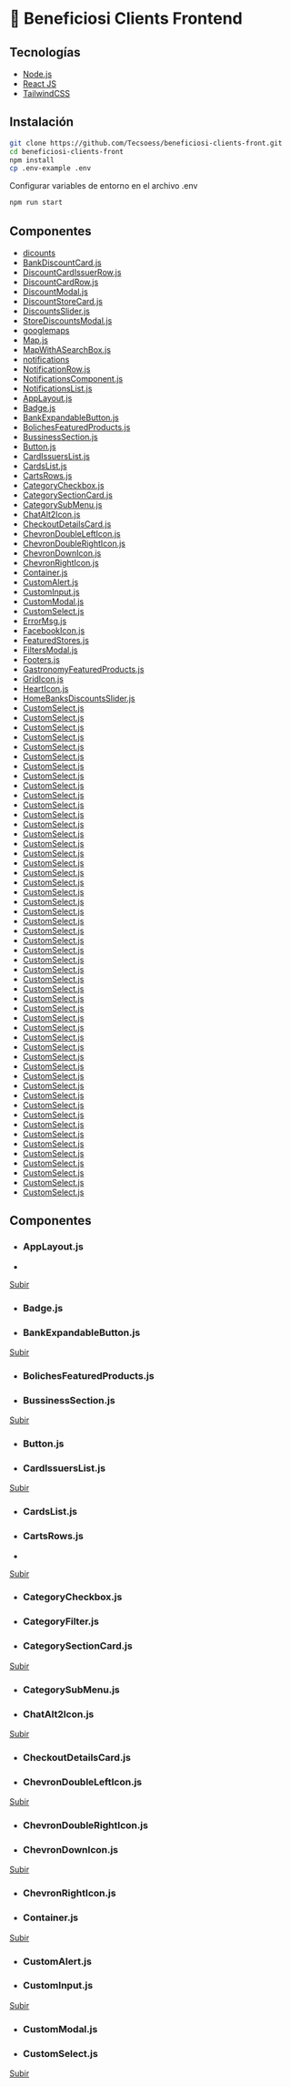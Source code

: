 <a name="top"></a>
# 🚀 Beneficiosi Clients Frontend


## Tecnologías
- [Node.js](https://nodejs.org/)
- [React JS](https://es.reactjs.org/)
- [TailwindCSS](https://tailwindcss.com/)

## Instalación
```bash
git clone https://github.com/Tecsoess/beneficiosi-clients-front.git
cd beneficiosi-clients-front
npm install
cp .env-example .env
```
Configurar variables de entorno en el archivo .env
```bash
npm run start
```


## Componentes
* [dicounts](#item1)
* [BankDiscountCard.js](#item2)
* [DiscountCardIssuerRow.js](#item3)
* [DiscountCardRow.js](#item4)
* [DiscountModal.js](#item5)
* [DiscountStoreCard.js](#item6)
* [DiscountsSlider.js](#item7)
* [StoreDiscountsModal.js](#item8)
* [googlemaps](#item9)
* [Map.js](#item10)
* [MapWithASearchBox.js](#item11)
* [notifications](#item12)
* [NotificationRow.js](#item13)
* [NotificationsComponent.js](#item14)
* [NotificationsList.js](#item15)
* [AppLayout.js](#item16)
* [Badge.js](#item17)
* [BankExpandableButton.js](#item18)
* [BolichesFeaturedProducts.js](#item19)
* [BussinessSection.js](#item20)
* [Button.js](#item21)
* [CardIssuersList.js](#item22)
* [CardsList.js](#item23)
* [CartsRows.js](#item24)
* [CategoryCheckbox.js](#item25)
* [CategorySectionCard.js](#item26)
* [CategorySubMenu.js](#item27)
* [ChatAlt2Icon.js](#item28)
* [CheckoutDetailsCard.js](#item29)
* [ChevronDoubleLeftIcon.js](#item30)
* [ChevronDoubleRightIcon.js](#item31)
* [ChevronDownIcon.js](#item32)
* [ChevronRightIcon.js](#item33)
* [Container.js](#item34)
* [CustomAlert.js](#item35)
* [CustomInput.js](#item36)
* [CustomModal.js](#item37)
* [CustomSelect.js](#item38)
* [ErrorMsg.js](#item39)
* [FacebookIcon.js](#item40)
* [FeaturedStores.js](#item41)
* [FiltersModal.js](#item42)
* [Footers.js](#item43)
* [GastronomyFeaturedProducts.js](#item44)
* [GridIcon.js](#item45)
* [HeartIcon.js](#item46)
* [HomeBanksDiscountsSlider.js](#item47)
* [CustomSelect.js](#item48)
* [CustomSelect.js](#item49)
* [CustomSelect.js](#item50)
* [CustomSelect.js](#item51)
* [CustomSelect.js](#item52)
* [CustomSelect.js](#item53)
* [CustomSelect.js](#item54)
* [CustomSelect.js](#item55)
* [CustomSelect.js](#item56)
* [CustomSelect.js](#item57)
* [CustomSelect.js](#item58)
* [CustomSelect.js](#item59)
* [CustomSelect.js](#item60)
* [CustomSelect.js](#item61)
* [CustomSelect.js](#item62)
* [CustomSelect.js](#item63)
* [CustomSelect.js](#item64)
* [CustomSelect.js](#item65)
* [CustomSelect.js](#item66)
* [CustomSelect.js](#item67)
* [CustomSelect.js](#item68)
* [CustomSelect.js](#item69)
* [CustomSelect.js](#item70)
* [CustomSelect.js](#item71)
* [CustomSelect.js](#item72)
* [CustomSelect.js](#item73)
* [CustomSelect.js](#item74)
* [CustomSelect.js](#item75)
* [CustomSelect.js](#item76)
* [CustomSelect.js](#item77)
* [CustomSelect.js](#item78)
* [CustomSelect.js](#item79)
* [CustomSelect.js](#item80)
* [CustomSelect.js](#item81)
* [CustomSelect.js](#item82)
* [CustomSelect.js](#item83)
* [CustomSelect.js](#item84)
* [CustomSelect.js](#item85)
* [CustomSelect.js](#item86)
* [CustomSelect.js](#item87)
* [CustomSelect.js](#item88)
* [CustomSelect.js](#item89)
* [CustomSelect.js](#item90)
* [CustomSelect.js](#item91)
* [CustomSelect.js](#item92)
* [CustomSelect.js](#item93)
* [CustomSelect.js](#item94)
* [CustomSelect.js](#item95)
* [CustomSelect.js](#item96)
* [CustomSelect.js](#item97)
* [CustomSelect.js](#item98)
	 
		


## Componentes

<a name="item2"></a>
* ### AppLayout.js
* 
[Subir](#Top)



<a name="item2"></a>
* ### Badge.js

<a name="item2"></a>
* ### BankExpandableButton.js

[Subir](#Top)

<a name="item2"></a>
* ### BolichesFeaturedProducts.js


<a name="item2"></a>
* ### BussinessSection.js

[Subir](#Top)

<a name="item2"></a>
* ### Button.js


<a name="item2"></a>
* ### CardIssuersList.js

[Subir](#Top)


<a name="item2"></a>
* ### CardsList.js


<a name="item2"></a>
* ### CartsRows.js
* 
[Subir](#Top)

<a name="item2"></a>
* ### CategoryCheckbox.js


<a name="item2"></a>
* ### CategoryFilter.js


<a name="item2"></a>
* ### CategorySectionCard.js
[Subir](#Top)

<a name="item2"></a>
* ### CategorySubMenu.js


<a name="item2"></a>
* ### ChatAlt2Icon.js
[Subir](#Top)

<a name="item2"></a>
* ### CheckoutDetailsCard.js


<a name="item2"></a>
* ### ChevronDoubleLeftIcon.js
[Subir](#Top)

<a name="item2"></a>
* ### ChevronDoubleRightIcon.js


<a name="item2"></a>
* ### ChevronDownIcon.js
[Subir](#Top)

<a name="item2"></a>
* ### ChevronRightIcon.js

<a name="item2"></a>
* ### Container.js
[Subir](#Top)

<a name="item2"></a>
* ### CustomAlert.js

<a name="item2"></a>
* ### CustomInput.js
[Subir](#Top)

<a name="item2"></a>
* ### CustomModal.js

<a name="item2"></a>
* ### CustomSelect.js

[Subir](#Top)




